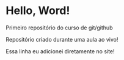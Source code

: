 # Hello, Word!
 Primeiro repositório do curso de git/github

Repositório criado durante uma aula ao vivo!

Essa linha eu adicionei diretamente no site!
